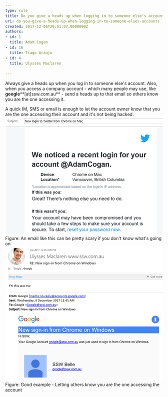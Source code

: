 ```yaml
---
type: rule
title: Do you give a heads up when logging in to someone else's accounts?
uri: do-you-give-a-heads-up-when-logging-in-to-someone-elses-accounts
created: 2017-12-06T20:51:07.0000000Z
authors:
- id: 1
  title: Adam Cogan
- id: 16
  title: Tiago Araujo
- id: 4
  title: Ulysses Maclaren

---
```


 Always give a heads up when you log in to someone else's account. Also, when you access a company account - which many people may use, like **google****[at]ssw.com.au** - send a heads up to that email so others know you are the one accessing it.

 
A quick IM, SMS or email is enough to let the account owner know that you are the one accessing their account and it's not being hacked.​
![twitter-account-new-access.png](twitter-account-new-access.png)Figure: An email like this can be pretty scary if you don't know what's going on​​
![heads-up-google-account.png](heads-up-google-account.png)Figure: Good example - Letting others know you are the one accessing the account​

